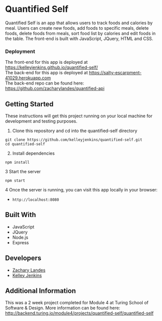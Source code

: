 # Quantified Self

Quantified Self is an app that allows users to track foods and calories by meal. Users can create new foods, add foods to specific meals, delete foods, delete foods from meals, sort food list by calories and edit foods in the table. The front-end is built with JavaScript, JQuery, HTML and CSS. 

### Deployment
 The front-end for this app is deployed at <https://kelleyjenkins.github.io/quantified-self/>  
 The back-end for this app is deployed at <https://salty-escarpment-41029.herokuapp.com>  
 The back-end repo can be found here: <https://github.com/zacharylandes/quantified-api>  

## Getting Started

These instructions will get this project running on your local machine for development and testing purposes.

1. Clone this repository and cd into the quantified-self directory

  ```
  git clone https://github.com/kelleyjenkins/quantified-self.git
  cd quantified-self
  ```

2. Install dependencies
  ```
  npm install
  ```

3 Start the server
  ```
  npm start
  ```

4 Once the server is running, you can visit this app locally in your browser:
* `http://localhost:8080`

## Built With
 * JavaScript
 * JQuery
 * Node.js
 * Express
 
 ## Developers
 - [Zachary Landes](https://github.com/zacharylandes)
 - [Kelley Jenkins](https://github.com/kelleyjenkins)
 
 ## Additional Information
 
 This was a 2 week project completed for Module 4 at Turing School of Software & Design. More information can be found here: http://backend.turing.io/module4/projects/quantified-self/quantified-self
